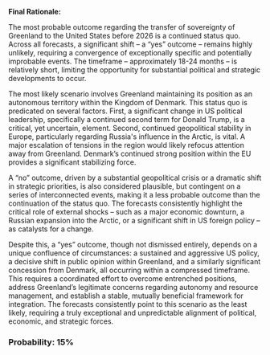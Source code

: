 **Final Rationale:**

The most probable outcome regarding the transfer of sovereignty of Greenland to the United States before 2026 is a continued status quo. Across all forecasts, a significant shift – a “yes” outcome – remains highly unlikely, requiring a convergence of exceptionally specific and potentially improbable events. The timeframe – approximately 18-24 months – is relatively short, limiting the opportunity for substantial political and strategic developments to occur. 

The most likely scenario involves Greenland maintaining its position as an autonomous territory within the Kingdom of Denmark. This status quo is predicated on several factors. First, a significant change in US political leadership, specifically a continued second term for Donald Trump, is a critical, yet uncertain, element. Second, continued geopolitical stability in Europe, particularly regarding Russia's influence in the Arctic, is vital. A major escalation of tensions in the region would likely refocus attention away from Greenland. Denmark’s continued strong position within the EU provides a significant stabilizing force.

A “no” outcome, driven by a substantial geopolitical crisis or a dramatic shift in strategic priorities, is also considered plausible, but contingent on a series of interconnected events, making it a less probable outcome than the continuation of the status quo. The forecasts consistently highlight the critical role of external shocks – such as a major economic downturn, a Russian expansion into the Arctic, or a significant shift in US foreign policy – as catalysts for a change. 

Despite this, a “yes” outcome, though not dismissed entirely, depends on a unique confluence of circumstances: a sustained and aggressive US policy, a decisive shift in public opinion within Greenland, and a similarly significant concession from Denmark, all occurring within a compressed timeframe. This requires a coordinated effort to overcome entrenched positions, address Greenland’s legitimate concerns regarding autonomy and resource management, and establish a stable, mutually beneficial framework for integration. The forecasts consistently point to this scenario as the least likely, requiring a truly exceptional and unpredictable alignment of political, economic, and strategic forces.

### Probability: 15%